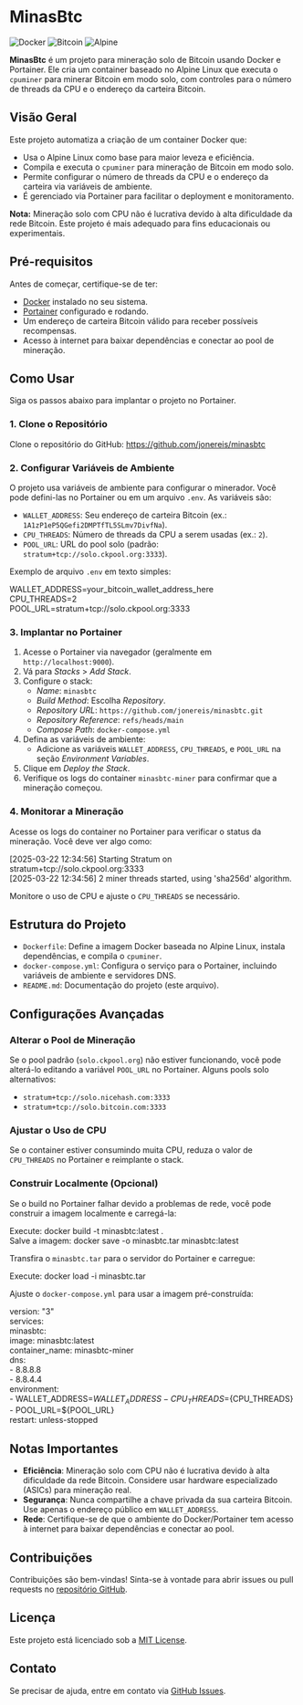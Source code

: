 # MinasBtc

![Docker](https://img.shields.io/badge/Docker-2496ED?style=flat-square&logo=docker&logoColor=white)
![Bitcoin](https://img.shields.io/badge/Bitcoin-F7931A?style=flat-square&logo=bitcoin&logoColor=white)
![Alpine](https://img.shields.io/badge/Alpine_Linux-0D597F?style=flat-square&logo=alpine-linux&logoColor=white)

**MinasBtc** é um projeto para mineração solo de Bitcoin usando Docker e Portainer. Ele cria um container baseado no Alpine Linux que executa o `cpuminer` para minerar Bitcoin em modo solo, com controles para o número de threads da CPU e o endereço da carteira Bitcoin.

## Visão Geral

Este projeto automatiza a criação de um container Docker que:
- Usa o Alpine Linux como base para maior leveza e eficiência.
- Compila e executa o `cpuminer` para mineração de Bitcoin em modo solo.
- Permite configurar o número de threads da CPU e o endereço da carteira via variáveis de ambiente.
- É gerenciado via Portainer para facilitar o deployment e monitoramento.

**Nota:** Mineração solo com CPU não é lucrativa devido à alta dificuldade da rede Bitcoin. Este projeto é mais adequado para fins educacionais ou experimentais.

## Pré-requisitos

Antes de começar, certifique-se de ter:
- [Docker](https://docs.docker.com/get-docker/) instalado no seu sistema.
- [Portainer](https://docs.portainer.io/start/install/server/docker) configurado e rodando.
- Um endereço de carteira Bitcoin válido para receber possíveis recompensas.
- Acesso à internet para baixar dependências e conectar ao pool de mineração.

## Como Usar

Siga os passos abaixo para implantar o projeto no Portainer.

### 1. Clone o Repositório

Clone o repositório do GitHub: https://github.com/jonereis/minasbtc

### 2. Configurar Variáveis de Ambiente

O projeto usa variáveis de ambiente para configurar o minerador. Você pode defini-las no Portainer ou em um arquivo `.env`. As variáveis são:

- `WALLET_ADDRESS`: Seu endereço de carteira Bitcoin (ex.: `1A1zP1eP5QGefi2DMPTfTL5SLmv7DivfNa`).
- `CPU_THREADS`: Número de threads da CPU a serem usadas (ex.: `2`).
- `POOL_URL`: URL do pool solo (padrão: `stratum+tcp://solo.ckpool.org:3333`).

Exemplo de arquivo `.env` em texto simples:

WALLET_ADDRESS=your_bitcoin_wallet_address_here  
CPU_THREADS=2  
POOL_URL=stratum+tcp://solo.ckpool.org:3333

### 3. Implantar no Portainer

1. Acesse o Portainer via navegador (geralmente em `http://localhost:9000`).
2. Vá para *Stacks* > *Add Stack*.
3. Configure o stack:
   - *Name*: `minasbtc`
   - *Build Method*: Escolha *Repository*.
   - *Repository URL*: `https://github.com/jonereis/minasbtc.git`
   - *Repository Reference*: `refs/heads/main`
   - *Compose Path*: `docker-compose.yml`
4. Defina as variáveis de ambiente:
   - Adicione as variáveis `WALLET_ADDRESS`, `CPU_THREADS`, e `POOL_URL` na seção *Environment Variables*.
5. Clique em *Deploy the Stack*.
6. Verifique os logs do container `minasbtc-miner` para confirmar que a mineração começou.

### 4. Monitorar a Mineração

Acesse os logs do container no Portainer para verificar o status da mineração. Você deve ver algo como:

[2025-03-22 12:34:56] Starting Stratum on stratum+tcp://solo.ckpool.org:3333  
[2025-03-22 12:34:56] 2 miner threads started, using 'sha256d' algorithm.

Monitore o uso de CPU e ajuste o `CPU_THREADS` se necessário.

## Estrutura do Projeto

- `Dockerfile`: Define a imagem Docker baseada no Alpine Linux, instala dependências, e compila o `cpuminer`.
- `docker-compose.yml`: Configura o serviço para o Portainer, incluindo variáveis de ambiente e servidores DNS.
- `README.md`: Documentação do projeto (este arquivo).

## Configurações Avançadas

### Alterar o Pool de Mineração

Se o pool padrão (`solo.ckpool.org`) não estiver funcionando, você pode alterá-lo editando a variável `POOL_URL` no Portainer. Alguns pools solo alternativos:
- `stratum+tcp://solo.nicehash.com:3333`
- `stratum+tcp://solo.bitcoin.com:3333`

### Ajustar o Uso de CPU

Se o container estiver consumindo muita CPU, reduza o valor de `CPU_THREADS` no Portainer e reimplante o stack.

### Construir Localmente (Opcional)

Se o build no Portainer falhar devido a problemas de rede, você pode construir a imagem localmente e carregá-la:

Execute: docker build -t minasbtc:latest .  
Salve a imagem: docker save -o minasbtc.tar minasbtc:latest

Transfira o `minasbtc.tar` para o servidor do Portainer e carregue:

Execute: docker load -i minasbtc.tar

Ajuste o `docker-compose.yml` para usar a imagem pré-construída:

version: "3"  
services:  
  minasbtc:  
    image: minasbtc:latest  
    container_name: minasbtc-miner  
    dns:  
      - 8.8.8.8  
      - 8.8.4.4  
    environment:  
      - WALLET_ADDRESS=${WALLET_ADDRESS}  
      - CPU_THREADS=${CPU_THREADS}  
      - POOL_URL=${POOL_URL}  
    restart: unless-stopped

## Notas Importantes

- **Eficiência**: Mineração solo com CPU não é lucrativa devido à alta dificuldade da rede Bitcoin. Considere usar hardware especializado (ASICs) para mineração real.
- **Segurança**: Nunca compartilhe a chave privada da sua carteira Bitcoin. Use apenas o endereço público em `WALLET_ADDRESS`.
- **Rede**: Certifique-se de que o ambiente do Docker/Portainer tem acesso à internet para baixar dependências e conectar ao pool.

## Contribuições

Contribuições são bem-vindas! Sinta-se à vontade para abrir issues ou pull requests no [repositório GitHub](https://github.com/jonereis/minasbtc).

## Licença

Este projeto está licenciado sob a [MIT License](LICENSE).

## Contato

Se precisar de ajuda, entre em contato via [GitHub Issues](https://github.com/jonereis/minasbtc/issues).